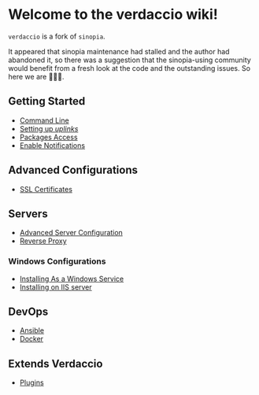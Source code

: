 # Welcome to the verdaccio wiki!

`verdaccio` is a fork of `sinopia`.

It appeared that sinopia maintenance had stalled and the author had abandoned it, 
so there was a suggestion that the sinopia-using community would benefit 
from a fresh look at the code and the outstanding issues. So here we are 🎉🎉🎉.

## Getting Started

<!---
* [Understand the configuration file](config.md)
-->
* [Command Line](cli.md)
* [Setting up *uplinks*](uplinks.md)
* [Packages Access](packages.md)
* [Enable Notifications](notifications.md)
<!---
* [Logs](logs.md)
* [Configure the Web](web.md)

* [Understand the storage](storage.md)
* [Authorization and access](auth.md)
* [Installing Plugins](plugins.md)
-->

## Advanced Configurations

* [SSL Certificates](ssl.md)

## Servers

* [Advanced Server Configuration](server.md)
* [Reverse Proxy](reverse-proxy.md)

### Windows Configurations

* [Installing As a Windows Service](windows.md)
* [Installing on IIS server](iss-server.md)

## DevOps

* [Ansible](ansible.md)
* [Docker](docker.md)

## Extends Verdaccio

* [Plugins](plugins.md)
